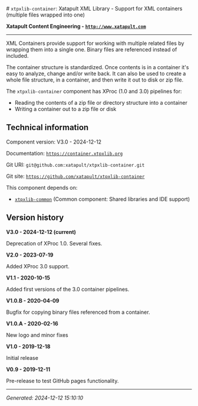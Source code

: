 <?xml version="1.0" encoding="UTF-8"?>
<README xml:space="preserve"># `xtpxlib-container`: Xatapult XML Library - Support for XML containers (multiple files wrapped into one)

**Xatapult Content Engineering - [`http://www.xatapult.com`](http://www.xatapult.com)**

---------- 

XML Containers provide support for working with multiple related files by wrapping them into a single one. 
Binary files are referenced instead of included. 

The container structure is standardized. Once contents is in a container it's easy to analyze, change and/or write back. 
It can also be used to create a whole file structure, in a container, and then write it out to disk or zip file.

The `xtpxlib-container` component has XProc (1.0 and 3.0) pipelines for:
* Reading the contents of a zip file or directory structure into a container
* Writing a container out to a zip file or disk

## Technical information

Component version: V3.0 - 2024-12-12

Documentation: [`https://container.xtpxlib.org`](https://container.xtpxlib.org)

Git URI: `git@github.com:xatapult/xtpxlib-container.git`

Git site: [`https://github.com/xatapult/xtpxlib-container`](https://github.com/xatapult/xtpxlib-container)
      
This component depends on:
* [`xtpxlib-common`](https://common.xtpxlib.org) (Common component: Shared libraries and IDE support)

## Version history

**V3.0 - 2024-12-12 (current)**

Deprecation of XProc 1.0. Several fixes.

**V2.0 - 2023-07-19**

Added XProc 3.0 support.

**V1.1 - 2020-10-15**

Added first versions of the 3.0 container pipelines.

**V1.0.B - 2020-04-09**

Bugfix for copying binary files referenced from a container.

**V1.0.A - 2020-02-16**

New logo and minor fixes

**V1.0 - 2019-12-18**

Initial release

**V0.9 - 2019-12-11**

Pre-release to test GitHub pages functionality.


-----------
*Generated: 2024-12-12 15:10:10*

</README>
